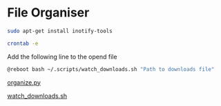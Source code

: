 # File Organiser

```bash
sudo apt-get install inotify-tools
```

```bash
crontab -e
```

Add the following line to the opend file

```bash
@reboot bash ~/.scripts/watch_downloads.sh "Path to downloads file"
```

[organize.py](./organize.py)

[watch_downloads.sh](./watch_downloads.sh)